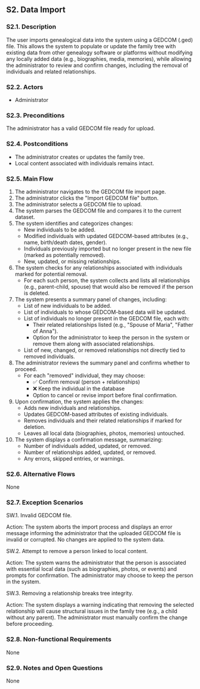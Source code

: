 ## S2. Data Import

### S2.1. Description

The user imports genealogical data into the system using a GEDCOM (.ged) file. This allows the system to populate or update the family tree with existing data from other genealogy software or platforms without modifying any locally added data (e.g., biographies, media, memories), while allowing the administrator to review and confirm changes, including the removal of individuals and related relationships.

### S2.2. Actors
- Administrator

### S2.3. Preconditions

The administrator has a valid GEDCOM file ready for upload.

### S2.4. Postconditions

- The administrator creates or updates the family tree.
- Local content associated with individuals remains intact.

### S2.5. Main Flow

1. The administrator navigates to the GEDCOM file import page.
2. The administrator clicks the "Import GEDCOM file" button.
3. The administrator selects a GEDCOM file to upload.
4. The system parses the GEDCOM file and compares it to the current dataset.
5. The system identifies and categorizes changes:
    - New individuals to be added.
    - Modified individuals with updated GEDCOM-based attributes (e.g., name, birth/death dates, gender).
    - Individuals previously imported but no longer present in the new file (marked as potentially removed).
    - New, updated, or missing relationships.
6. The system checks for any relationships associated with individuals marked for potential removal.
    - For each such person, the system collects and lists all relationships (e.g., parent-child, spouse) that would also be removed if the person is deleted.
7. The system presents a summary panel of changes, including:
    - List of new individuals to be added.
    - List of individuals to whose GEDCOM-based data will be updated.
    - List of individuals no longer present in the GEDCOM file, each with:
        - Their related relationships listed (e.g., "Spouse of Maria", "Father of Anna").
        - Option for the administrator to keep the person in the system or remove them along with associated relationships.
    - List of new, changed, or removed relationships not directly tied to removed individuals.
8. The administrator reviews the summary panel and confirms whether to proceed.
    - For each "removed" individual, they may choose:
        - ✅ Confirm removal (person + relationships)
        - ❌ Keep the individual in the database
        - Option to cancel or revise import before final confirmation.
9. Upon confirmation, the system applies the changes:
    - Adds new individuals and relationships.
    - Updates GEDCOM-based attributes of existing individuals.
    - Removes individuals and their related relationships if marked for deletion.
    - Leaves all local data (biographies, photos, memories) untouched.
10. The system displays a confirmation message, summarizing:
    - Number of individuals added, updated, or removed.
    - Number of relationships added, updated, or removed.
    - Any errors, skipped entries, or warnings.

### S2.6. Alternative Flows
None

### S2.7. Exception Scenarios
SW.1. Invalid GEDCOM file.

Action: The system aborts the import process and displays an error message informing the administrator that the uploaded GEDCOM file is invalid or corrupted. No changes are applied to the system data.

SW.2. Attempt to remove a person linked to local content.

Action: The system warns the administrator that the person is associated with essential local data (such as biographies, photos, or events) and prompts for confirmation. The administrator may choose to keep the person in the system.

SW.3. Removing a relationship breaks tree integrity.

Action: The system displays a warning indicating that removing the selected relationship will cause structural issues in the family tree (e.g., a child without any parent). The administrator must manually confirm the change before proceeding.

### S2.8. Non-functional Requirements
None

### S2.9. Notes and Open Questions
None